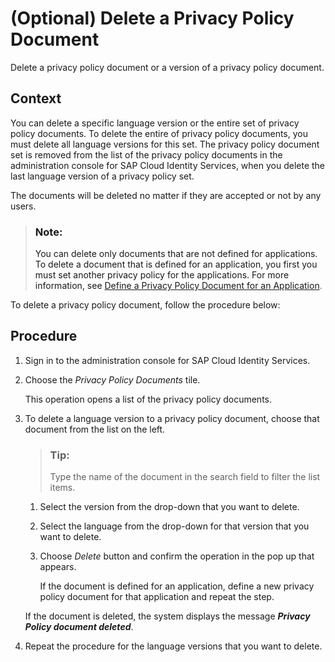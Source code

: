 <!-- loio4b66ac17c6514b1281a5d005fe09aeb6 -->

# \(Optional\) Delete a Privacy Policy Document

Delete a privacy policy document or a version of a privacy policy document.



<a name="loio4b66ac17c6514b1281a5d005fe09aeb6__context_uqs_f5f_rpb"/>

## Context

You can delete a specific language version or the entire set of privacy policy documents. To delete the entire of privacy policy documents, you must delete all language versions for this set. The privacy policy document set is removed from the list of the privacy policy documents in the administration console for SAP Cloud Identity Services, when you delete the last language version of a privacy policy set.

The documents will be deleted no matter if they are accepted or not by any users.

> ### Note:  
> You can delete only documents that are not defined for applications. To delete a document that is defined for an application, you first you must set another privacy policy for the applications. For more information, see [Define a Privacy Policy Document for an Application](define-a-privacy-policy-document-for-an-application-9611118.md).

To delete a privacy policy document, follow the procedure below:



<a name="loio4b66ac17c6514b1281a5d005fe09aeb6__steps_rmd_q15_r4"/>

## Procedure

1.  Sign in to the administration console for SAP Cloud Identity Services.

2.  Choose the *Privacy Policy Documents* tile.

    This operation opens a list of the privacy policy documents.

3.  To delete a language version to a privacy policy document, choose that document from the list on the left.

    > ### Tip:  
    > Type the name of the document in the search field to filter the list items.

    1.  Select the version from the drop-down that you want to delete.

    2.  Select the language from the drop-down for that version that you want to delete.

    3.  Choose *Delete* button and confirm the operation in the pop up that appears.

        If the document is defined for an application, define a new privacy policy document for that application and repeat the step.


    If the document is deleted, the system displays the message ***Privacy Policy document deleted***.

4.  Repeat the procedure for the language versions that you want to delete.


